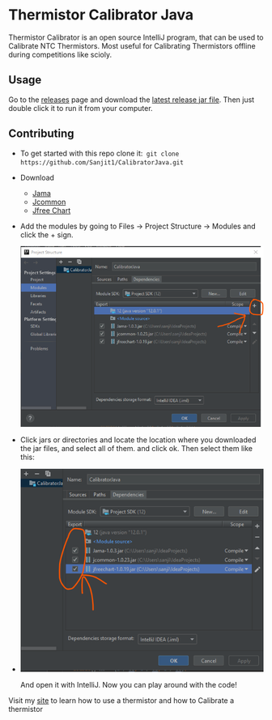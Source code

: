 # Thermistor Calibrator Java
Thermistor Calibrator is an open source IntelliJ program, that can be used to Calibrate NTC Thermistors. 
Most useful for Calibrating Thermistors offline during competitions like scioly.

##  Usage
Go to  the [releases](https://github.com/Sanjit1/CalibratorJava/releases) page and download the [latest release jar file](https://github.com/Sanjit1/CalibratorJava/releases/latest). Then just double click it to run it from your computer.

## Contributing
- To get started with this repo clone it:`` git clone https://github.com/Sanjit1/CalibratorJava.git``

- Download
	- [Jama](https://math.nist.gov/javanumerics/jama/Jama-1.0.2.har)
	- [Jcommon](https://sourceforge.net/projects/jfreechart/files/3.%20JCommon/1.0.23/)
	- [Jfree Chart](http://repo1.maven.org/maven2/org/jfree/jfreechart/1.0.19/jfreechart-1.0.19.jar)

- Add the modules by going to Files -> Project Structure -> Modules and click the + sign.

	![Modules](modulesPlus.png)

- Click jars or directories and locate the location where you downloaded the jar files, and select all of them. and click ok. Then select them like this:

- ![Select](selectAndActivate.png)

	And open it with IntelliJ. Now you can play around with the code!


 
 Visit my [site](sanjit1.github.io/Calibrator/index.html) to learn how to use a thermistor and how to Calibrate a thermistor
 
